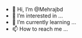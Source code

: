 - 👋 Hi, I’m @Mehrajbd
- 👀 I’m interested in ...
- 🌱 I’m currently learning ...
- 📫 How to reach me ...

<!---
Mehrajbd/Mehrajbd is a ✨ special ✨ repository because its `README.md` (this file) appears on your GitHub profile.
You can click the Preview link to take a look at your changes.
--->
